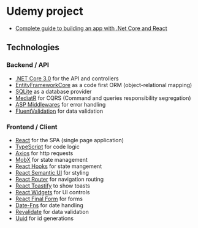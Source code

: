 # Udemy project

- [Complete guide to building an app with .Net Core and React](https://www.udemy.com/course/complete-guide-to-building-an-app-with-net-core-and-react/)

## Technologies

### Backend / API
- [.NET Core 3.0](https://github.com/dotnet/aspnetcore) for the API and controllers
- [EntityFrameworkCore](https://docs.microsoft.com/en-us/ef/core/) as a code first ORM (object-relational mapping)
- [SQLite](https://www.sqlite.org/index.html) as a database provider
- [MediatR](https://github.com/jbogard/MediatR) for CQRS (Command and queries responsibility segregation)
- [ASP Middlewares](https://docs.microsoft.com/en-us/aspnet/core/fundamentals/middleware/?view=aspnetcore-3.1) for error handling
- [FluentValidation](https://fluentvalidation.net/) for data validation

### Frontend / Client
- [React](https://reactjs.org/) for the SPA (single page application)
- [TypeScript](https://www.typescriptlang.org/) for code logic
- [Axios](https://github.com/axios/axios) for http requests
- [MobX](https://mobx.js.org/README.html) for state management
- [React Hooks](https://reactjs.org/docs/hooks-intro.html) for state mangement
- [React Semantic UI](https://react.semantic-ui.com/) for styling
- [React Router](https://reacttraining.com/react-router/web/guides/quick-start) for navigation routing
- [React Toastify](https://www.npmjs.com/package/react-toastify) to show toasts
- [React Widgets](https://jquense.github.io/react-widgets/) for UI controls
- [React Final Form](https://github.com/final-form/react-final-form) for forms
- [Date-Fns](https://date-fns.org/) for date handling
- [Revalidate](https://github.com/jfairbank/revalidate) for data validation
- [Uuid](https://www.npmjs.com/package/uuidv4) for id generations
